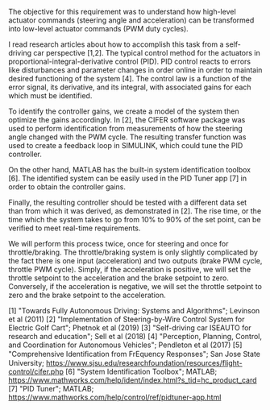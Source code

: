 The objective for this requirement was to understand how high-level actuator commands (steering  angle and acceleration) can be transformed into low-level actuator commands (PWM duty cycles). 

I read research articles about how to accomplish this task from a self-driving car perspective [1,2]. The typical control method for the actuators in proportional-integral-derivative control (PID). PID control reacts to errors like disturbances and parameter changes in order online in order to maintain desired functioning of  the system [4]. The control law is a function of the error signal, its derivative, and its integral, with associated gains for each which must be identified.

To identify the controller gains, we create a model of the system then optimize the gains accordingly. In [2], the CIFER software package was used to perform identification from measurements of how the steering angle changed with the PWM cycle. The resulting transfer function was used to create a feedback loop in SIMULINK, which could tune the PID controller.

On the other hand, MATLAB has the built-in system identification toolbox [6]. The identified system can be easily used in the PID Tuner app [7] in order to obtain the controller gains.

Finally, the resulting controller should be tested with a different data set than from which it was derived, as demonstrated in [2]. The rise time, or the time which the system takes to go from 10% to 90% of the set point, can be verified to meet real-time requirements.

We will perform this process twice, once for steering and once for throttle/braking. The throttle/braking system is only slightly complicated by the fact there is one input (acceleration) and two outputs (brake PWM cycle, throttle PWM cycle). Simply, if the acceleration is positive, we will set the throttle setpoint to the acceleration and the brake setpoint to zero. Conversely, if the acceleration is negative, we will set the throttle setpoint to zero and the brake setpoint to the acceleration.


[1] "Towards Fully Autonomous Driving: Systems and Algorithms"; Levinson et al (2011)
[2] "Implementation of Steering-by-Wire Control System for Electric Golf Cart"; Phetnok et al (2019)
[3] "Self-driving car ISEAUTO for research and education"; Sell et al (2018)
[4] "Perception, Planning, Control, and Coordination for Autonomous Vehicles"; Pendleton et al (2017)
[5] "Comprehensive Identiﬁcation from FrEquency Responses"; San Jose State University; https://www.sjsu.edu/researchfoundation/resources/flight-control/cifer.php
[6] "System Identification Toolbox"; MATLAB; https://www.mathworks.com/help/ident/index.html?s_tid=hc_product_card
[7] "PID Tuner"; MATLAB; https://www.mathworks.com/help/control/ref/pidtuner-app.html
